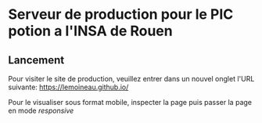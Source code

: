 # Serveur de production pour le PIC potion a l'INSA de Rouen

## Lancement

Pour visiter le site de production, veuillez entrer dans un nouvel onglet l'URL suivante: https://lemoineau.github.io/

Pour le visualiser sous format mobile, inspecter la page puis passer la page en mode *responsive*
